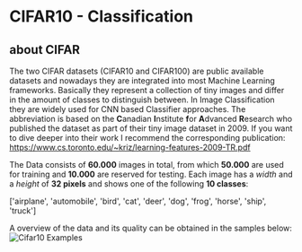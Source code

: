 # CIFAR10 - Classification
## about CIFAR
The two CIFAR datasets (CIFAR10 and CIFAR100) are public available datasets and nowadays they are integrated into most Machine Learning frameworks. Basically they represent a collection of tiny images and differ in the amount of classes to distinguish between. In Image Classification they are widely used for CNN based Classifier approaches. The abbreviation is based on the **C**anadian **I**nstitute **f**or **A**dvanced **R**esearch who published the dataset as part of their tiny image dataset in 2009. If you want to dive deeper into their work I recommend the corresponding publication: https://www.cs.toronto.edu/~kriz/learning-features-2009-TR.pdf

The Data consists of **60.000** images in total, from which **50.000** are used for training and **10.000** are reserved for testing.
Each image has a *width* and a *height* of **32 pixels** and shows one of the following **10 classes**:

['airplane', 'automobile', 'bird', 'cat', 'deer', 'dog', 'frog', 'horse', 'ship', 'truck']

A overview of the data and its quality can be obtained in the samples below:
![Cifar10 Examples](https://raw.githubusercontent.com/wiki/GranScudetto/AI-Example-Zoo/images/datasets/cifar10/samples.png)
